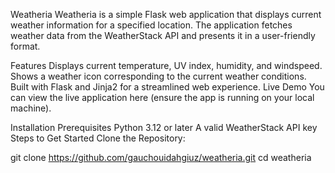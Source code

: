 Weatheria
Weatheria is a simple Flask web application that displays current weather information for a specified location. The application fetches weather data from the WeatherStack API and presents it in a user-friendly format.

Features
Displays current temperature, UV index, humidity, and windspeed.
Shows a weather icon corresponding to the current weather conditions.
Built with Flask and Jinja2 for a streamlined web experience.
Live Demo
You can view the live application here (ensure the app is running on your local machine).

Installation
Prerequisites
Python 3.12 or later
A valid WeatherStack API key
Steps to Get Started
Clone the Repository:

git clone https://github.com/gauchouidahgiuz/weatheria.git
cd weatheria
